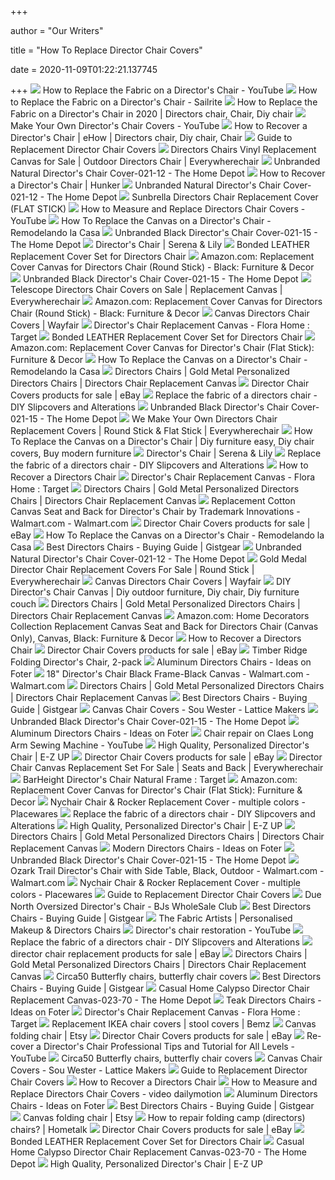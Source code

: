 +++
        
author = "Our Writers"
        
title = "How To Replace Director Chair Covers"
        
date = 2020-11-09T01:22:21.137745
        
+++
[ ![](https://i.ytimg.com/vi/sNG0gVJcSwA/hqdefault.jpg)](https://i.ytimg.com/vi/sNG0gVJcSwA/hqdefault.jpg) How to Replace the Fabric on a Director's Chair - YouTube
[ ![](https://www.sailrite.com/Product%20Images/Replace-Fabric-on-a-Directors-Chair_2.jpg)](https://www.sailrite.com/Product%20Images/Replace-Fabric-on-a-Directors-Chair_2.jpg) How to Replace the Fabric on a Director's Chair - Sailrite
[ ![](https://i.pinimg.com/originals/e5/45/a4/e545a430eb013dc72e414e47f40cb96e.jpg)](https://i.pinimg.com/originals/e5/45/a4/e545a430eb013dc72e414e47f40cb96e.jpg) How to Replace the Fabric on a Director's Chair in 2020 | Directors chair,  Chair, Diy chair
[ ![](https://i.ytimg.com/vi/M9-or5bqk6w/maxresdefault.jpg)](https://i.ytimg.com/vi/M9-or5bqk6w/maxresdefault.jpg) Make Your Own Director's Chair Covers - YouTube
[ ![](https://i.pinimg.com/originals/49/f5/8a/49f58aff4966b365d882dd3f4b66b96a.jpg)](https://i.pinimg.com/originals/49/f5/8a/49f58aff4966b365d882dd3f4b66b96a.jpg) How to Recover a Director's Chair | eHow | Directors chair, Diy chair, Chair
[ ![](https://2ea6adccffbce4363f43-f14e1d04144091f743f68b07de39b9dd.ssl.cf5.rackcdn.com/content/directors-chair-cover-selector-tool/flat-stick-directors-chair-preview.jpg)](https://2ea6adccffbce4363f43-f14e1d04144091f743f68b07de39b9dd.ssl.cf5.rackcdn.com/content/directors-chair-cover-selector-tool/flat-stick-directors-chair-preview.jpg) Guide to Replacement Director Chair Covers
[ ![](https://2ea6adccffbce4363f43-f14e1d04144091f743f68b07de39b9dd.ssl.cf5.rackcdn.com/products/1017_burlap1.jpg)](https://2ea6adccffbce4363f43-f14e1d04144091f743f68b07de39b9dd.ssl.cf5.rackcdn.com/products/1017_burlap1.jpg) Directors Chairs Vinyl Replacement Canvas for Sale | Outdoor Directors Chair  | Everywherechair
[ ![](https://images.homedepot-static.com/productImages/59657cdf-7544-4bba-9c1a-1b8639858f7e/svn/natural-furniture-parts-021-12-31_600.jpg)](https://images.homedepot-static.com/productImages/59657cdf-7544-4bba-9c1a-1b8639858f7e/svn/natural-furniture-parts-021-12-31_600.jpg) Unbranded Natural Director's Chair Cover-021-12 - The Home Depot
[ ![](https://s3-us-west-1.amazonaws.com/contentlab.studiod/4/23/bf94738b75524093a5198255e9bc3afa.jpg)](https://s3-us-west-1.amazonaws.com/contentlab.studiod/4/23/bf94738b75524093a5198255e9bc3afa.jpg) How to Recover a Director's Chair | Hunker
[ ![](https://images.homedepot-static.com/productImages/0fb2655a-9024-4722-ad47-adf15da9dd70/svn/natural-furniture-parts-021-12-fa_600.jpg)](https://images.homedepot-static.com/productImages/0fb2655a-9024-4722-ad47-adf15da9dd70/svn/natural-furniture-parts-021-12-fa_600.jpg) Unbranded Natural Director's Chair Cover-021-12 - The Home Depot
[ ![](https://2ea6adccffbce4363f43-f14e1d04144091f743f68b07de39b9dd.ssl.cf5.rackcdn.com/products/921_black.jpg)](https://2ea6adccffbce4363f43-f14e1d04144091f743f68b07de39b9dd.ssl.cf5.rackcdn.com/products/921_black.jpg) Sunbrella Directors Chair Replacement Cover (FLAT STICK)
[ ![](https://i.ytimg.com/vi/W1LepmgqynQ/hqdefault.jpg)](https://i.ytimg.com/vi/W1LepmgqynQ/hqdefault.jpg) How to Measure and Replace Directors Chair Covers - YouTube
[ ![](https://4.bp.blogspot.com/-DeT_KyE2oaM/V61hmF_K3SI/AAAAAAAAf08/RNrv1KH6wJgCSylGuLevUzaKaHhvpArjgCEw/s1600/how%2Bto%2Breplace%2Bdirectors%2Bchair%2Bfabric.jpg)](https://4.bp.blogspot.com/-DeT_KyE2oaM/V61hmF_K3SI/AAAAAAAAf08/RNrv1KH6wJgCSylGuLevUzaKaHhvpArjgCEw/s1600/how%2Bto%2Breplace%2Bdirectors%2Bchair%2Bfabric.jpg) How To Replace the Canvas on a Director's Chair - Remodelando la Casa
[ ![](https://images.homedepot-static.com/productImages/712d2904-da90-4ac9-a9f1-468a6d95634c/svn/black-furniture-parts-021-15-40_600.jpg)](https://images.homedepot-static.com/productImages/712d2904-da90-4ac9-a9f1-468a6d95634c/svn/black-furniture-parts-021-15-40_600.jpg) Unbranded Black Director's Chair Cover-021-15 - The Home Depot
[ ![](https://www.serenaandlily.com/on/demandware.static/-/Sites-masterCatalog_SerenaandLily/default/dw3dfc9d62/hi-res/Furn_Outdoor_Directors_Chair_Platinum_Angle_MV_Crop_SH.jpg)](https://www.serenaandlily.com/on/demandware.static/-/Sites-masterCatalog_SerenaandLily/default/dw3dfc9d62/hi-res/Furn_Outdoor_Directors_Chair_Platinum_Angle_MV_Crop_SH.jpg) Director's Chair | Serena & Lily
[ ![](https://2ea6adccffbce4363f43-f14e1d04144091f743f68b07de39b9dd.ssl.cf5.rackcdn.com/products/3460_black-front-chair.jpg)](https://2ea6adccffbce4363f43-f14e1d04144091f743f68b07de39b9dd.ssl.cf5.rackcdn.com/products/3460_black-front-chair.jpg) Bonded LEATHER Replacement Cover Set for Directors Chair
[ ![](https://images-na.ssl-images-amazon.com/images/I/61YWlDn8MVL._AC_SL1000_.jpg)](https://images-na.ssl-images-amazon.com/images/I/61YWlDn8MVL._AC_SL1000_.jpg) Amazon.com: Replacement Cover Canvas for Directors Chair (Round Stick) -  Black: Furniture & Decor
[ ![](https://images.homedepot-static.com/productImages/1da59dae-a050-4f38-96ee-a1ee83609ded/svn/black-furniture-parts-021-15-fa_600.jpg)](https://images.homedepot-static.com/productImages/1da59dae-a050-4f38-96ee-a1ee83609ded/svn/black-furniture-parts-021-15-fa_600.jpg) Unbranded Black Director's Chair Cover-021-15 - The Home Depot
[ ![](https://2ea6adccffbce4363f43-f14e1d04144091f743f68b07de39b9dd.ssl.cf5.rackcdn.com/products/1018_white-2.jpg)](https://2ea6adccffbce4363f43-f14e1d04144091f743f68b07de39b9dd.ssl.cf5.rackcdn.com/products/1018_white-2.jpg) Telescope Directors Chair Covers on Sale | Replacement Canvas |  Everywherechair
[ ![](https://images-na.ssl-images-amazon.com/images/I/61lPitcJwnL._AC_SL1500_.jpg)](https://images-na.ssl-images-amazon.com/images/I/61lPitcJwnL._AC_SL1500_.jpg) Amazon.com: Replacement Cover Canvas for Directors Chair (Round Stick) -  Black: Furniture & Decor
[ ![](https://secure.img1-fg.wfcdn.com/im/23639309/resize-h600-w600%5Ecompr-r85/7750/77509538/Iliana+Folding+Director+Chair.jpg)](https://secure.img1-fg.wfcdn.com/im/23639309/resize-h600-w600%5Ecompr-r85/7750/77509538/Iliana+Folding+Director+Chair.jpg) Canvas Directors Chair Covers | Wayfair
[ ![](https://target.scene7.com/is/image/Target/GUEST_83961036-5a58-476d-9f13-e622f0065855)](https://target.scene7.com/is/image/Target/GUEST_83961036-5a58-476d-9f13-e622f0065855) Director's Chair Replacement Canvas - Flora Home : Target
[ ![](https://2ea6adccffbce4363f43-f14e1d04144091f743f68b07de39b9dd.ssl.cf5.rackcdn.com/products/3460_cocoa-side-chair.jpg)](https://2ea6adccffbce4363f43-f14e1d04144091f743f68b07de39b9dd.ssl.cf5.rackcdn.com/products/3460_cocoa-side-chair.jpg) Bonded LEATHER Replacement Cover Set for Directors Chair
[ ![](https://images-na.ssl-images-amazon.com/images/I/713vwU8S11L._AC_SX355_.jpg)](https://images-na.ssl-images-amazon.com/images/I/713vwU8S11L._AC_SX355_.jpg) Amazon.com: Replacement Cover Canvas for Director's Chair (Flat Stick):  Furniture & Decor
[ ![](https://2.bp.blogspot.com/-m9YFruY8948/V61hl1-4pQI/AAAAAAAAf0s/AO3omzt0uPsc7FkhQapsxwCKMIPkN2JOACEw/s1600/directors%2Bchair%2Bwith%2Bnew%2Bfabric%2Bcovers%2B-%2Bblue2.jpg)](https://2.bp.blogspot.com/-m9YFruY8948/V61hl1-4pQI/AAAAAAAAf0s/AO3omzt0uPsc7FkhQapsxwCKMIPkN2JOACEw/s1600/directors%2Bchair%2Bwith%2Bnew%2Bfabric%2Bcovers%2B-%2Bblue2.jpg) How To Replace the Canvas on a Director's Chair - Remodelando la Casa
[ ![](https://www.camelbackdisplays.com/wp-content/uploads/2018/05/director-chairs-1.jpg)](https://www.camelbackdisplays.com/wp-content/uploads/2018/05/director-chairs-1.jpg) Directors Chairs | Gold Metal Personalized Directors Chairs | Directors  Chair Replacement Canvas
[ ![](https://i.ebayimg.com/thumbs/images/g/g6wAAOSwhKpe~ras/s-l225.jpg)](https://i.ebayimg.com/thumbs/images/g/g6wAAOSwhKpe~ras/s-l225.jpg) Director Chair Covers products for sale | eBay
[ ![](https://www.naomifata.net/wp-content/uploads/2018/11/super-cute-directors-chair-with-zebra-print.-DIY-slipcovers-683x1024.png)](https://www.naomifata.net/wp-content/uploads/2018/11/super-cute-directors-chair-with-zebra-print.-DIY-slipcovers-683x1024.png) Replace the fabric of a directors chair - DIY Slipcovers and Alterations
[ ![](https://images.homedepot-static.com/productImages/2b8d3db4-352a-4016-a5c7-9b9b4fbdb8cc/svn/black-furniture-parts-021-15-a0_600.jpg)](https://images.homedepot-static.com/productImages/2b8d3db4-352a-4016-a5c7-9b9b4fbdb8cc/svn/black-furniture-parts-021-15-a0_600.jpg) Unbranded Black Director's Chair Cover-021-15 - The Home Depot
[ ![](https://2ea6adccffbce4363f43-f14e1d04144091f743f68b07de39b9dd.ssl.cf5.rackcdn.com/products/1019_tsc-sb-rs.jpg)](https://2ea6adccffbce4363f43-f14e1d04144091f743f68b07de39b9dd.ssl.cf5.rackcdn.com/products/1019_tsc-sb-rs.jpg) We Make Your Own Directors Chair Replacement Covers | Round Stick & Flat  Stick | Everywherechair
[ ![](https://i.pinimg.com/originals/f1/37/f7/f137f748b829fe6b424f6fbaa1170b26.jpg)](https://i.pinimg.com/originals/f1/37/f7/f137f748b829fe6b424f6fbaa1170b26.jpg) How To Replace the Canvas on a Director's Chair | Diy furniture easy, Diy chair  covers, Buy modern furniture
[ ![](https://www.serenaandlily.com/on/demandware.static/-/Sites-masterCatalog_SerenaandLily/default/dw6b7199f4/hi-res/Furn_Outdoor_Directors_Chair_Platinum_MV_Crop_SH.jpg)](https://www.serenaandlily.com/on/demandware.static/-/Sites-masterCatalog_SerenaandLily/default/dw6b7199f4/hi-res/Furn_Outdoor_Directors_Chair_Platinum_MV_Crop_SH.jpg) Director's Chair | Serena & Lily
[ ![](https://www.naomifata.net/wp-content/uploads/2018/11/New-seat-for-a-directors-chair.-DIY-slipcover-1-683x1024.png)](https://www.naomifata.net/wp-content/uploads/2018/11/New-seat-for-a-directors-chair.-DIY-slipcover-1-683x1024.png) Replace the fabric of a directors chair - DIY Slipcovers and Alterations
[ ![](https://www.thestripescompany.com/images/item-type-images/directors-chairs-replacement-covers.jpg)](https://www.thestripescompany.com/images/item-type-images/directors-chairs-replacement-covers.jpg) How to Recover a Directors Chair
[ ![](https://target.scene7.com/is/image/Target/GUEST_974d5f1d-f0c5-4763-bc9a-918643bc8bef?fmt=pjpeg)](https://target.scene7.com/is/image/Target/GUEST_974d5f1d-f0c5-4763-bc9a-918643bc8bef?fmt=pjpeg) Director's Chair Replacement Canvas - Flora Home : Target
[ ![](https://www.camelbackdisplays.com/wp-content/uploads/2016/01/GOLD-COMMERCIAL.jpg)](https://www.camelbackdisplays.com/wp-content/uploads/2016/01/GOLD-COMMERCIAL.jpg) Directors Chairs | Gold Metal Personalized Directors Chairs | Directors  Chair Replacement Canvas
[ ![](https://i5.walmartimages.com/asr/a92716fa-8ae0-4f47-8627-14850419c673_1.1f8dd9576f3b6990e4869ed5cd11236a.jpeg)](https://i5.walmartimages.com/asr/a92716fa-8ae0-4f47-8627-14850419c673_1.1f8dd9576f3b6990e4869ed5cd11236a.jpeg) Replacement Cotton Canvas Seat and Back for Director's Chair by Trademark  Innovations - Walmart.com - Walmart.com
[ ![](https://i.ebayimg.com/thumbs/images/g/QX8AAOSwZmpfgISQ/s-l225.jpg)](https://i.ebayimg.com/thumbs/images/g/QX8AAOSwZmpfgISQ/s-l225.jpg) Director Chair Covers products for sale | eBay
[ ![](https://4.bp.blogspot.com/-Og97gXv4Uu0/V61hmCYPoyI/AAAAAAAAf0w/A2OV6Dh9sd4K6HhThbRwHKxADtlSfvElwCEw/s1600/directors%2Bchair%2Bfixed%2B-%2Bwhite%2Bcover%2B1.jpg)](https://4.bp.blogspot.com/-Og97gXv4Uu0/V61hmCYPoyI/AAAAAAAAf0w/A2OV6Dh9sd4K6HhThbRwHKxADtlSfvElwCEw/s1600/directors%2Bchair%2Bfixed%2B-%2Bwhite%2Bcover%2B1.jpg) How To Replace the Canvas on a Director's Chair - Remodelando la Casa
[ ![](https://m.media-amazon.com/images/I/41-rjIUVThL.jpg)](https://m.media-amazon.com/images/I/41-rjIUVThL.jpg) Best Directors Chairs - Buying Guide | Gistgear
[ ![](https://images.homedepot-static.com/productImages/148cf300-7b8e-4d18-ae09-b036af360c44/svn/natural-furniture-parts-021-12-e1_600.jpg)](https://images.homedepot-static.com/productImages/148cf300-7b8e-4d18-ae09-b036af360c44/svn/natural-furniture-parts-021-12-e1_600.jpg) Unbranded Natural Director's Chair Cover-021-12 - The Home Depot
[ ![](https://2ea6adccffbce4363f43-f14e1d04144091f743f68b07de39b9dd.ssl.cf5.rackcdn.com/products/863_color-swatch-stock-tlt-colors.jpg)](https://2ea6adccffbce4363f43-f14e1d04144091f743f68b07de39b9dd.ssl.cf5.rackcdn.com/products/863_color-swatch-stock-tlt-colors.jpg) Gold Medal Director Chair Replacement Covers For Sale | Round Stick |  Everywherechair
[ ![](https://secure.img1-fg.wfcdn.com/im/04027043/resize-h310-w310%5Ecompr-r85/3446/34469909/folding-director-chair.jpg)](https://secure.img1-fg.wfcdn.com/im/04027043/resize-h310-w310%5Ecompr-r85/3446/34469909/folding-director-chair.jpg) Canvas Directors Chair Covers | Wayfair
[ ![](https://i.pinimg.com/originals/8b/79/ad/8b79ada9e2d91c022af05a2a4212d716.jpg)](https://i.pinimg.com/originals/8b/79/ad/8b79ada9e2d91c022af05a2a4212d716.jpg) DIY Director's Chair Canvas | Diy outdoor furniture, Diy chair, Diy  furniture couch
[ ![](https://www.camelbackdisplays.com/wp-content/uploads/2016/01/gold-medal-contemporary-lan.jpg)](https://www.camelbackdisplays.com/wp-content/uploads/2016/01/gold-medal-contemporary-lan.jpg) Directors Chairs | Gold Metal Personalized Directors Chairs | Directors  Chair Replacement Canvas
[ ![](https://images-na.ssl-images-amazon.com/images/I/51NAvLazN6L._AC_SX522_.jpg)](https://images-na.ssl-images-amazon.com/images/I/51NAvLazN6L._AC_SX522_.jpg) Amazon.com: Home Decorators Collection Replacement Canvas Seat and Back for Directors  Chair (Canvas Only), Canvas, Black: Furniture & Decor
[ ![](https://www.thestripescompany.com/images/gallery/habitat-african-directors-chair-replacement-covers-aquatics-stripe.jpg)](https://www.thestripescompany.com/images/gallery/habitat-african-directors-chair-replacement-covers-aquatics-stripe.jpg) How to Recover a Directors Chair
[ ![](https://i.ebayimg.com/thumbs/images/g/~mUAAOSwvh5fUdVB/s-l225.jpg)](https://i.ebayimg.com/thumbs/images/g/~mUAAOSwvh5fUdVB/s-l225.jpg) Director Chair Covers products for sale | eBay
[ ![](https://richmedia.ca-richimage.com/ImageDelivery/imageService?profileId=12026540&id=1371398&recipeId=728)](https://richmedia.ca-richimage.com/ImageDelivery/imageService?profileId=12026540&id=1371398&recipeId=728) Timber Ridge Folding Director's Chair, 2-pack
[ ![](https://foter.com/photos/244/aluminum-directors-chairs.jpg?s=ts3)](https://foter.com/photos/244/aluminum-directors-chairs.jpg?s=ts3) Aluminum Directors Chairs - Ideas on Foter
[ ![](https://i5.walmartimages.com/asr/917db100-910d-428c-a768-9fe646b34dac_1.a633cc88192e4be76d7e666d15c2af85.jpeg?odnWidth=612&odnHeight=612&odnBg=ffffff)](https://i5.walmartimages.com/asr/917db100-910d-428c-a768-9fe646b34dac_1.a633cc88192e4be76d7e666d15c2af85.jpeg?odnWidth=612&odnHeight=612&odnBg=ffffff) 18" Director's Chair Black Frame-Black Canvas - Walmart.com - Walmart.com
[ ![](https://www.camelbackdisplays.com/wp-content/uploads/2016/01/header9.jpg)](https://www.camelbackdisplays.com/wp-content/uploads/2016/01/header9.jpg) Directors Chairs | Gold Metal Personalized Directors Chairs | Directors  Chair Replacement Canvas
[ ![](https://m.media-amazon.com/images/I/41D3MYyU+uL.jpg)](https://m.media-amazon.com/images/I/41D3MYyU+uL.jpg) Best Directors Chairs - Buying Guide | Gistgear
[ ![](https://latticemakers.com/wp-content/uploads/2015/12/sou-wester-directors-folding-chair.jpg)](https://latticemakers.com/wp-content/uploads/2015/12/sou-wester-directors-folding-chair.jpg) Canvas Chair Covers - Sou Wester - Lattice Makers
[ ![](https://images.homedepot-static.com/productImages/6543baaa-4e44-4faa-a117-25c256af9644/svn/black-furniture-parts-021-15-e1_600.jpg)](https://images.homedepot-static.com/productImages/6543baaa-4e44-4faa-a117-25c256af9644/svn/black-furniture-parts-021-15-e1_600.jpg) Unbranded Black Director's Chair Cover-021-15 - The Home Depot
[ ![](https://foter.com/photos/title/aluminum-directors-chairs.jpg)](https://foter.com/photos/title/aluminum-directors-chairs.jpg) Aluminum Directors Chairs - Ideas on Foter
[ ![](https://i.ytimg.com/vi/OpAzOymz4_g/maxresdefault.jpg)](https://i.ytimg.com/vi/OpAzOymz4_g/maxresdefault.jpg) Chair repair on Claes Long Arm Sewing Machine - YouTube
[ ![](https://www.ezup.com/pub/media/catalog/product/cache/100eee20d5b90061a2dfd0085f4e2373/0/6/0619fd-chair-1_1_1.png)](https://www.ezup.com/pub/media/catalog/product/cache/100eee20d5b90061a2dfd0085f4e2373/0/6/0619fd-chair-1_1_1.png) High Quality, Personalized Director's Chair | E-Z UP
[ ![](https://i.ebayimg.com/thumbs/images/g/TrYAAOSwej1flxcM/s-l300.jpg)](https://i.ebayimg.com/thumbs/images/g/TrYAAOSwej1flxcM/s-l300.jpg) Director Chair Covers products for sale | eBay
[ ![](https://2ea6adccffbce4363f43-f14e1d04144091f743f68b07de39b9dd.ssl.cf5.rackcdn.com/products/1081_2018-canvas-colors-no-prints.jpg)](https://2ea6adccffbce4363f43-f14e1d04144091f743f68b07de39b9dd.ssl.cf5.rackcdn.com/products/1081_2018-canvas-colors-no-prints.jpg) Director Chair Canvas Replacement Set For Sale | Seats and Back |  Everywherechair
[ ![](https://target.scene7.com/is/image/Target/GUEST_ed961f79-5d6c-419c-8075-4a22d6ab1f44?wid=488&hei=488&fmt=pjpeg)](https://target.scene7.com/is/image/Target/GUEST_ed961f79-5d6c-419c-8075-4a22d6ab1f44?wid=488&hei=488&fmt=pjpeg) BarHeight Director's Chair Natural Frame : Target
[ ![](https://images-na.ssl-images-amazon.com/images/I/61wXmiRZLxL._AC_UL160_SR160,160_.jpg)](https://images-na.ssl-images-amazon.com/images/I/61wXmiRZLxL._AC_UL160_SR160,160_.jpg) Amazon.com: Replacement Cover Canvas for Director's Chair (Flat Stick):  Furniture & Decor
[ ![](https://cdn.shopify.com/s/files/1/1183/5488/products/IMG_3423_600x.PNG?v=1571289183)](https://cdn.shopify.com/s/files/1/1183/5488/products/IMG_3423_600x.PNG?v=1571289183) Nychair Chair & Rocker Replacement Cover - multiple colors - Placewares
[ ![](https://www.naomifata.net/wp-content/uploads/2018/11/How-to-make-a-new-seat-and-back-for-a-directors-chair.-How-to-make-a-slipcover-683x1024.png)](https://www.naomifata.net/wp-content/uploads/2018/11/How-to-make-a-new-seat-and-back-for-a-directors-chair.-How-to-make-a-slipcover-683x1024.png) Replace the fabric of a directors chair - DIY Slipcovers and Alterations
[ ![](https://www.ezup.com/pub/media/catalog/product/cache/100eee20d5b90061a2dfd0085f4e2373/d/c/dc-tall-black_1.jpg)](https://www.ezup.com/pub/media/catalog/product/cache/100eee20d5b90061a2dfd0085f4e2373/d/c/dc-tall-black_1.jpg) High Quality, Personalized Director's Chair | E-Z UP
[ ![](https://www.camelbackdisplays.com/wp-content/uploads/2016/01/header41.jpg)](https://www.camelbackdisplays.com/wp-content/uploads/2016/01/header41.jpg) Directors Chairs | Gold Metal Personalized Directors Chairs | Directors  Chair Replacement Canvas
[ ![](https://foter.com/photos/242/zew-bamboo-29-inch-bar-height-directors-chair-with-striped-cover-celadon-stripes-canvas.jpg?s=pi)](https://foter.com/photos/242/zew-bamboo-29-inch-bar-height-directors-chair-with-striped-cover-celadon-stripes-canvas.jpg?s=pi) Modern Directors Chairs - Ideas on Foter
[ ![](https://images.homedepot-static.com/productImages/04d485c2-93f2-4f0f-9dfb-33cc82418e10/svn/black-furniture-parts-021-15-1d_600.jpg)](https://images.homedepot-static.com/productImages/04d485c2-93f2-4f0f-9dfb-33cc82418e10/svn/black-furniture-parts-021-15-1d_600.jpg) Unbranded Black Director's Chair Cover-021-15 - The Home Depot
[ ![](https://i5.walmartimages.com/asr/3114966d-01b2-43c8-adce-50d426304bf4_3.b7dea9e6f549a19aa1e7305336d3f3d6.png)](https://i5.walmartimages.com/asr/3114966d-01b2-43c8-adce-50d426304bf4_3.b7dea9e6f549a19aa1e7305336d3f3d6.png) Ozark Trail Director's Chair with Side Table, Black, Outdoor - Walmart.com  - Walmart.com
[ ![](https://cdn.shopify.com/s/files/1/1183/5488/products/TS798-933x800_2000x.jpg?v=1571289183)](https://cdn.shopify.com/s/files/1/1183/5488/products/TS798-933x800_2000x.jpg?v=1571289183) Nychair Chair & Rocker Replacement Cover - multiple colors - Placewares
[ ![](https://2ea6adccffbce4363f43-f14e1d04144091f743f68b07de39b9dd.ssl.cf5.rackcdn.com/content/directors-chair-cover-selector-tool/round-stick-directors-chair-preview.jpg)](https://2ea6adccffbce4363f43-f14e1d04144091f743f68b07de39b9dd.ssl.cf5.rackcdn.com/content/directors-chair-cover-selector-tool/round-stick-directors-chair-preview.jpg) Guide to Replacement Director Chair Covers
[ ![](https://bjs.scene7.com/is/image/bjs/209057?$bjs-Zoom$)](https://bjs.scene7.com/is/image/bjs/209057?$bjs-Zoom$) Due North Oversized Director's Chair - BJs WholeSale Club
[ ![](https://m.media-amazon.com/images/I/41bnrH+FO0L.jpg)](https://m.media-amazon.com/images/I/41bnrH+FO0L.jpg) Best Directors Chairs - Buying Guide | Gistgear
[ ![](https://thefabricartists.com/wp-content/uploads/2019/01/directors-chair-min-300x200.jpg)](https://thefabricartists.com/wp-content/uploads/2019/01/directors-chair-min-300x200.jpg) The Fabric Artists | Personalised Makeup & Directors Chairs
[ ![](https://i.ytimg.com/vi/4dO4PqO8Gts/maxresdefault.jpg)](https://i.ytimg.com/vi/4dO4PqO8Gts/maxresdefault.jpg) Director's chair restoration - YouTube
[ ![](https://www.naomifata.net/wp-content/uploads/2018/11/New-seat-for-a-directors-chair.-DIY-slipcover-683x1024.png)](https://www.naomifata.net/wp-content/uploads/2018/11/New-seat-for-a-directors-chair.-DIY-slipcover-683x1024.png) Replace the fabric of a directors chair - DIY Slipcovers and Alterations
[ ![](https://i.ebayimg.com/thumbs/images/g/cCsAAOSwxFhfm0Yz/s-l225.jpg)](https://i.ebayimg.com/thumbs/images/g/cCsAAOSwxFhfm0Yz/s-l225.jpg) director chair replacement products for sale | eBay
[ ![](https://www.camelbackdisplays.com/wp-content/uploads/2016/01/STARR.jpg)](https://www.camelbackdisplays.com/wp-content/uploads/2016/01/STARR.jpg) Directors Chairs | Gold Metal Personalized Directors Chairs | Directors  Chair Replacement Canvas
[ ![](https://www.circa50.com/canvaschair.jpg)](https://www.circa50.com/canvaschair.jpg) Circa50 Butterfly chairs, butterfly chair covers
[ ![](https://m.media-amazon.com/images/I/41MjdC2PBZL.jpg)](https://m.media-amazon.com/images/I/41MjdC2PBZL.jpg) Best Directors Chairs - Buying Guide | Gistgear
[ ![](https://images.homedepot-static.com/productImages/51d78251-e9d1-435f-ae6a-f2de2d6d9835/svn/calypso-casual-home-furniture-parts-023-70-31_600.jpg)](https://images.homedepot-static.com/productImages/51d78251-e9d1-435f-ae6a-f2de2d6d9835/svn/calypso-casual-home-furniture-parts-023-70-31_600.jpg) Casual Home Calypso Director Chair Replacement Canvas-023-70 - The Home  Depot
[ ![](https://foter.com/photos/172/sunbrella-directors-chair-replacement-cover-flat-stick.jpg?s=t)](https://foter.com/photos/172/sunbrella-directors-chair-replacement-cover-flat-stick.jpg?s=t) Teak Directors Chairs - Ideas on Foter
[ ![](https://target.scene7.com/is/image/Target/GUEST_b6e42918-f5a5-4002-9467-bf20d8ee917a)](https://target.scene7.com/is/image/Target/GUEST_b6e42918-f5a5-4002-9467-bf20d8ee917a) Director's Chair Replacement Canvas - Flora Home : Target
[ ![](https://images.bemz.com/_images/402fc4ca-8dd0-4b90-8009-ae77a7578803/ikea-henrik-silver-grey-bemz.jpg)](https://images.bemz.com/_images/402fc4ca-8dd0-4b90-8009-ae77a7578803/ikea-henrik-silver-grey-bemz.jpg) Replacement IKEA chair covers | stool covers | Bemz
[ ![](https://i.etsystatic.com/25476257/d/il/869390/2666525991/il_340x270.2666525991_l3zj.jpg?version=0)](https://i.etsystatic.com/25476257/d/il/869390/2666525991/il_340x270.2666525991_l3zj.jpg?version=0) Canvas folding chair | Etsy
[ ![](https://i.ebayimg.com/thumbs/images/g/kGUAAOSw89BfbLSW/s-l225.jpg)](https://i.ebayimg.com/thumbs/images/g/kGUAAOSw89BfbLSW/s-l225.jpg) Director Chair Covers products for sale | eBay
[ ![](https://i.ytimg.com/vi/WzV_5Wr2MYI/maxresdefault.jpg)](https://i.ytimg.com/vi/WzV_5Wr2MYI/maxresdefault.jpg) Re-cover a Director's Chair Professional Tips and Tutorial for All Levels -  YouTube
[ ![](https://www.circa50.com/meshimage.jpg)](https://www.circa50.com/meshimage.jpg) Circa50 Butterfly chairs, butterfly chair covers
[ ![](https://latticemakers.com/wp-content/uploads/2015/12/sou-wester-seat-covers-folding-chair.jpg)](https://latticemakers.com/wp-content/uploads/2015/12/sou-wester-seat-covers-folding-chair.jpg) Canvas Chair Covers - Sou Wester - Lattice Makers
[ ![](https://2ea6adccffbce4363f43-f14e1d04144091f743f68b07de39b9dd.ssl.cf5.rackcdn.com/content/directors-chair-cover-selector-tool/round-stick-directors-chair-sketch.jpg)](https://2ea6adccffbce4363f43-f14e1d04144091f743f68b07de39b9dd.ssl.cf5.rackcdn.com/content/directors-chair-cover-selector-tool/round-stick-directors-chair-sketch.jpg) Guide to Replacement Director Chair Covers
[ ![](https://www.thestripescompany.com/images/gallery/directors-chair-covers-make_vsc-stripe.jpg)](https://www.thestripescompany.com/images/gallery/directors-chair-covers-make_vsc-stripe.jpg) How to Recover a Directors Chair
[ ![](https://s2.dmcdn.net/v/Gog9X1Nzy_08C9Cn5/x480)](https://s2.dmcdn.net/v/Gog9X1Nzy_08C9Cn5/x480) How to Measure and Replace Directors Chair Covers - video dailymotion
[ ![](https://foter.com/photos/244/aluminium-directors-chairs.jpg?s=ts3)](https://foter.com/photos/244/aluminium-directors-chairs.jpg?s=ts3) Aluminum Directors Chairs - Ideas on Foter
[ ![](https://m.media-amazon.com/images/I/41+e1+tPa+L.jpg)](https://m.media-amazon.com/images/I/41+e1+tPa+L.jpg) Best Directors Chairs - Buying Guide | Gistgear
[ ![](https://i.etsystatic.com/5836415/d/il/bd58f5/2635589899/il_340x270.2635589899_tsud.jpg?version=0)](https://i.etsystatic.com/5836415/d/il/bd58f5/2635589899/il_340x270.2635589899_tsud.jpg?version=0) Canvas folding chair | Etsy
[ ![](https://cdn-fastly.hometalk.com/media/2020/05/09/6162857/q-how-to-repair-folding-camp-directors-chairs.jpg?size=320x179)](https://cdn-fastly.hometalk.com/media/2020/05/09/6162857/q-how-to-repair-folding-camp-directors-chairs.jpg?size=320x179) How to repair folding camp (directors) chairs? | Hometalk
[ ![](https://i.ebayimg.com/thumbs/images/g/4bQAAOSwv9pfhbC0/s-l225.jpg)](https://i.ebayimg.com/thumbs/images/g/4bQAAOSwv9pfhbC0/s-l225.jpg) Director Chair Covers products for sale | eBay
[ ![](https://2ea6adccffbce4363f43-f14e1d04144091f743f68b07de39b9dd.ssl.cf5.rackcdn.com/products/3460_cocoa-cover-set-laid-out-flat.jpg)](https://2ea6adccffbce4363f43-f14e1d04144091f743f68b07de39b9dd.ssl.cf5.rackcdn.com/products/3460_cocoa-cover-set-laid-out-flat.jpg) Bonded LEATHER Replacement Cover Set for Directors Chair
[ ![](https://images.homedepot-static.com/productImages/238ab0b4-ee03-4978-a06a-319b3e37469f/svn/calypso-casual-home-furniture-parts-023-70-64_600.jpg)](https://images.homedepot-static.com/productImages/238ab0b4-ee03-4978-a06a-319b3e37469f/svn/calypso-casual-home-furniture-parts-023-70-64_600.jpg) Casual Home Calypso Director Chair Replacement Canvas-023-70 - The Home  Depot
[ ![](https://www.ezup.com/pub/media/wysiwyg/ezm/product-category/pcp-banner-directorschairs.jpg)](https://www.ezup.com/pub/media/wysiwyg/ezm/product-category/pcp-banner-directorschairs.jpg) High Quality, Personalized Director's Chair | E-Z UP
